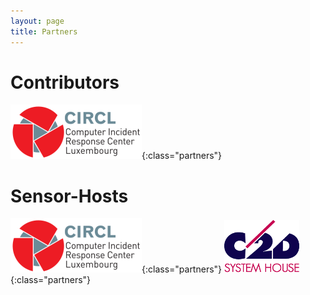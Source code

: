 ```yaml
---
layout: page
title: Partners
---
```


# Contributors #

[![circl.lu](assets/images/circl.png "circl")](https://circl.lu){:class="partners"}

# Sensor-Hosts #

[![circl.lu](assets/images/circl.png "circl")](https://circl.lu){:class="partners"}
[![c2d.eu](assets/images/c2d.png "c2d")](https://c2d.eu){:class="partners"}
